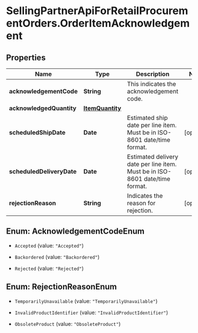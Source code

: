 # SellingPartnerApiForRetailProcurementOrders.OrderItemAcknowledgement

## Properties

Name | Type | Description | Notes
------------ | ------------- | ------------- | -------------
**acknowledgementCode** | **String** | This indicates the acknowledgement code. | 
**acknowledgedQuantity** | [**ItemQuantity**](ItemQuantity.md) |  | 
**scheduledShipDate** | **Date** | Estimated ship date per line item. Must be in ISO-8601 date/time format. | [optional] 
**scheduledDeliveryDate** | **Date** | Estimated delivery date per line item. Must be in ISO-8601 date/time format. | [optional] 
**rejectionReason** | **String** | Indicates the reason for rejection. | [optional] 



## Enum: AcknowledgementCodeEnum


* `Accepted` (value: `"Accepted"`)

* `Backordered` (value: `"Backordered"`)

* `Rejected` (value: `"Rejected"`)





## Enum: RejectionReasonEnum


* `TemporarilyUnavailable` (value: `"TemporarilyUnavailable"`)

* `InvalidProductIdentifier` (value: `"InvalidProductIdentifier"`)

* `ObsoleteProduct` (value: `"ObsoleteProduct"`)





